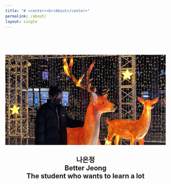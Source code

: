 ```yaml
---
title: "# <center><br>About</center>"
permalink: /about/
layout: single
---
```


## <center><br><br><img src="/assets/images/about/220114_about.jpg" width="600"><br><br></center><center>나은정<br><strong>Better Jeong</strong><br>The student who wants to learn a lot</center>
